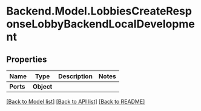 # Backend.Model.LobbiesCreateResponseLobbyBackendLocalDevelopment

## Properties

Name | Type | Description | Notes
------------ | ------------- | ------------- | -------------
**Ports** | **Object** |  | 

[[Back to Model list]](../README.md#documentation-for-models) [[Back to API list]](../README.md#documentation-for-api-endpoints) [[Back to README]](../README.md)

